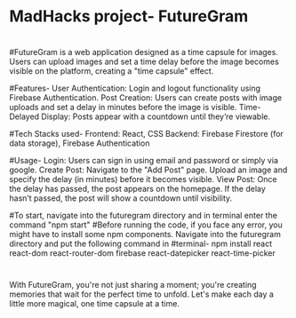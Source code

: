 # MadHacks project- FutureGram
#
#FutureGram is a web application designed as a time capsule for images. Users can upload images and set a time delay before the image becomes visible on the platform, creating a "time capsule" effect.

#Features-
User Authentication: Login and logout functionality using Firebase Authentication.
Post Creation: Users can create posts with image uploads and set a delay in minutes before the image is visible.
Time-Delayed Display: Posts appear with a countdown until they’re viewable.

#Tech Stacks used-
Frontend: React, CSS
Backend: Firebase Firestore (for data storage), Firebase Authentication

#Usage-
Login: Users can sign in using email and password or simply via google.
Create Post:
Navigate to the "Add Post" page.
Upload an image and specify the delay (in minutes) before it becomes visible.
View Post:
Once the delay has passed, the post appears on the homepage.
If the delay hasn’t passed, the post will show a countdown until visibility.


#To start, navigate into the futuregram directory and in terminal enter the command "npm start"
#Before running the code, if you face any error, you might have to install some npm components. Navigate into the futuregram directory and put the following command in #terminal-
npm install react react-dom react-router-dom firebase react-datepicker react-time-picker 

#
With FutureGram, you're not just sharing a moment; you're creating memories that wait for the perfect time to unfold. Let's make each day a little more magical, one time capsule at a time.
#
#